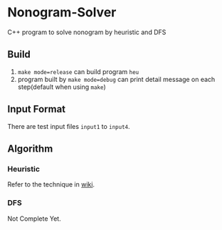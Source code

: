 # Nonogram-Solver
C++ program to solve nonogram by heuristic and DFS

## Build

1. `make mode=release` can build program `heu`
2. program built by `make mode=debug` can print detail message on each step(default when using `make`)

## Input Format

There are test input files `input1` to `input4`.

## Algorithm ##

### Heuristic ###

Refer to the technique in [wiki](https://en.wikipedia.org/wiki/Nonogram).

### DFS ###

Not Complete Yet.

